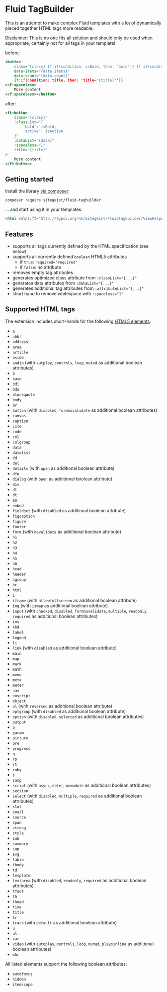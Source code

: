 # Fluid TagBuilder

This is an attempt to make complex Fluid templates with a lot of dynamically pieced together HTML tags more readable.

Disclaimer: This is no one fits all solution and should only be used when appropriate, certainly not for all tags in your template!

before:

```xml
<button
    class="{class} {f:if(condition: isBold, then: 'bold')} {f:if(condition: isActive, then: 'active')}"
    data-items="{data.items}"
    data-count="{data.count}"
    {f:if(condition: title, then: 'title="{title}"')}
><f:spaceless>
    More content
</f:spaceless></button>
```

after:

```xml
<ft:button
    class="{class}"
    :classList="{
        'bold': isBold,
        'active': isActive
    }"
    :dataList="{data}"
    :spaceless="1"
    title="{title}"
>
    More content
</ft:button>
```

## Getting started

Install the library [via composer](https://packagist.org/packages/sitegeist/fluid-tagbuilder):

```
composer require sitegeist/fluid-tagbuilder
```

... and start using it in your templates:

```xml
<html xmlns:ft="http://typo3.org/ns/Sitegeist/FluidTagbuilder/ViewHelpers" data-namespace-typo3-fluid="true">
```

## Features

* supports all tags currently defined by the HTML specification (see below)
* supports all currently defined `boolean` HTML5 attributes
    * if `true`: `required="required"`
    * if `false`: no attribute
* removes empty tag attributes
* generates optimized class attribute from `:classList="{...}"`
* generates data attributes from `:dataList="{...}"`
* generates additional tag attributes from `:attributeList="{...}"`
* short hand to remove whitespace with `:spaceless="1"`

## Supported HTML tags

The extension includes short-hands for the following [HTML5 elements](https://html.spec.whatwg.org/multipage/indices.html#elements-3):

* `a`
* `abbr`
* `address`
* `area`
* `article`
* `aside`
* `audio` (with `autplay`, `controls`, `loop`, `muted` as additional boolean attributes)
* `b`
* `base`
* `bdi`
* `bdo`
* `blockquote`
* `body`
* `br`
* `button` (with `disabled`, `formnovalidate` as additional boolean attributes)
* `canvas`
* `caption`
* `cite`
* `code`
* `col`
* `colgroup`
* `data`
* `datalist`
* `dd`
* `del`
* `details` (with `open` as additional boolean attribute)
* `dfn`
* `dialog` (with `open` as additional boolean attribute)
* `div`
* `dl`
* `dt`
* `em`
* `embed`
* `fieldset` (with `disabled` as additional boolean attribute)
* `figcaption`
* `figure`
* `footer`
* `form` (with `novalidate` as additional boolean attribute)
* `h1`
* `h2`
* `h3`
* `h4`
* `h5`
* `h6`
* `head`
* `header`
* `hgroup`
* `hr`
* `html`
* `i`
* `iframe` (with `allowfullscreen` as additional boolean attribute)
* `img` (with `ismap` as additional boolean attribute)
* `input` (with `checked`, `disabled`, `formnovalidate`, `multiple`, `readonly`, `required` as additional boolean attributes)
* `ins`
* `kbd`
* `label`
* `legend`
* `li`
* `link` (with `disabled` as additional boolean attribute)
* `main`
* `map`
* `mark`
* `math`
* `menu`
* `meta`
* `meter`
* `nav`
* `noscript`
* `object`
* `ol` (with `reversed` as additional boolean attribute)
* `optgroup` (with `disabled` as additional boolean attribute)
* `option` (with `disabled`, `selected` as additional boolean attributes)
* `output`
* `p`
* `param`
* `picture`
* `pre`
* `progress`
* `q`
* `rp`
* `rt`
* `ruby`
* `s`
* `samp`
* `script` (with `async`, `defer`, `nomodule` as additional boolean attributes)
* `section`
* `select` (with `disabled`, `multiple`, `required` as additional boolean attributes)
* `slot`
* `small`
* `source`
* `span`
* `strong`
* `style`
* `sub`
* `summary`
* `sup`
* `svg`
* `table`
* `tbody`
* `td`
* `template`
* `textarea` (with `disabled`, `readonly`, `required` as additional boolean attributes)
* `tfoot`
* `th`
* `thead`
* `time`
* `title`
* `tr`
* `track` (with `default` as additional boolean attribute)
* `u`
* `ul`
* `var`
* `video` (with `autoplay`, `controls`, `loop`, `muted`, `playsinline` as additional boolean attributes)
* `wbr`

All listed elements support the following boolean attributes:

* `autofocus`
* `hidden`
* `itemscope`
